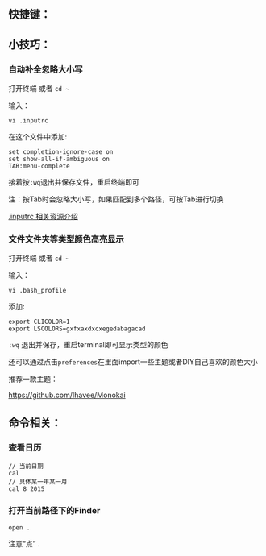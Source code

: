 ## 快捷键：


## 小技巧：

### 自动补全忽略大小写

打开终端 或者 `cd ~`

输入：
```
vi .inputrc
```

在这个文件中添加:
```
set completion-ignore-case on
set show-all-if-ambiguous on
TAB:menu-complete
```

接着按`:wq`退出并保存文件，重启终端即可

注：按Tab时会忽略大小写，如果匹配到多个路径，可按Tab进行切换

[.inputrc 相关资源介绍](http://ss64.com/bash/syntax-inputrc.html)

### 文件文件夹等类型颜色高亮显示

打开终端 或者 `cd ~`

输入：
```
vi .bash_profile
```

添加:
```
export CLICOLOR=1
export LSCOLORS=gxfxaxdxcxegedabagacad
```
`:wq` 退出并保存，重启terminal即可显示类型的颜色

还可以通过点击`preferences`在里面import一些主题或者DIY自己喜欢的颜色大小

推荐一款主题：

https://github.com/Ihavee/Monokai


## 命令相关：

### 查看日历

```
// 当前日期
cal
// 具体某一年某一月
cal 8 2015
```

### 打开当前路径下的Finder

```
open .
```
注意“点” .
